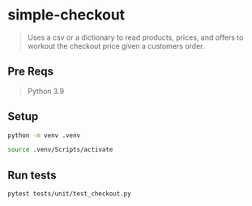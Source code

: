 # simple-checkout

> Uses a csv or a dictionary to read products, prices, and offers to workout the checkout price given a customers order.

## Pre Reqs 

> Python 3.9

## Setup

```sh
python -m venv .venv

source .venv/Scripts/activate
```

## Run tests

```sh
pytest tests/unit/test_checkout.py
```